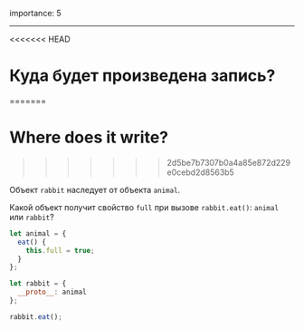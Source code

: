 importance: 5

---

<<<<<<< HEAD
# Куда будет произведена запись?
=======
# Where does it write?
>>>>>>> 2d5be7b7307b0a4a85e872d229e0cebd2d8563b5

Объект `rabbit` наследует от объекта `animal`.

Какой объект получит свойство `full` при вызове `rabbit.eat()`: `animal` или `rabbit`? 

```js
let animal = {
  eat() {
    this.full = true;
  }
};

let rabbit = {
  __proto__: animal
};

rabbit.eat();
```
